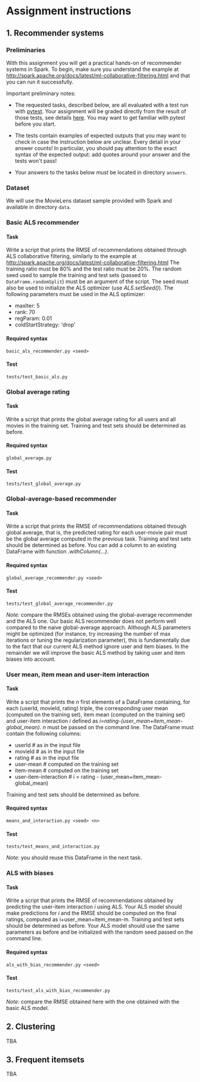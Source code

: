 # Assignment instructions

## 1. Recommender systems

### Preliminaries

With this assignment you will get a practical hands-on of recommender
systems in Spark. To begin, make sure you understand the example
at http://spark.apache.org/docs/latest/ml-collaborative-filtering.html
and that you can run it successfully. 

Important preliminary notes:

* The requested tasks, described below, are all evaluated with a test
  run with [pytest](http://pytest.org). Your assignment will be graded
  directly from the result of those tests, see details
  [here](./README.md). You may want to get familiar with pytest before
  you start.
  
* The tests contain examples of expected outputs that you may want to
  check in case the instruction below are unclear. Every detail in
  your answer counts! In particular, you should pay attention to the
  exact syntax of the expected output: add quotes around your answer
  and the tests won't pass!

* Your answers to the tasks below *must* be located in directory `answers`. 

### Dataset

We will use the MovieLens dataset sample provided with Spark and
available in directory `data`.

### Basic ALS recommender

#### Task

Write a script that prints the RMSE of recommendations obtained
through ALS collaborative filtering, similarly to the example at
http://spark.apache.org/docs/latest/ml-collaborative-filtering.html
The training ratio must be 80% and the test ratio must be 20%. The
random seed used to sample the training and test sets (passed to
`DataFrame.randomSplit`) must be an argument of the script. The seed
must also be used to initialize the ALS optimizer (use
*ALS.setSeed()*). The following parameters must be used in the ALS
optimizer:
- maxIter: 5
- rank: 70
- regParam: 0.01
- coldStartStrategy: 'drop'


#### Required syntax

`basic_als_recommender.py <seed>`

#### Test

`tests/test_basic_als.py`

### Global average rating

#### Task

Write a script that prints the global average rating for all users and
all movies in the training set. Training and test
sets should be determined as before.

#### Required syntax

`global_average.py`

#### Test

`tests/test_global_average.py`

### Global-average-based recommender

#### Task

Write a script that prints the RMSE of recommendations obtained
through global average, that is, the predicted rating for each
user-movie pair must be the global average computed in the previous
task. Training and test
sets should be determined as before. You can add a column to an existing DataFrame with function *.withColumn(...)*.

#### Required syntax

`global_average_recommender.py <seed>`

#### Test

`tests/test_global_average_recommender.py`

*Note:* compare the RMSEs obtained using the global-average
 recommender and the ALS one. Our basic ALS recommender does not
 perform well compared to the naive global-average
 approach. Although ALS parameters might be optimized (for instance,
 try increasing the number of max iterations or tuning the
 regularization parameter), this is fundamentally due to the fact that
 our current ALS method ignore user and item biases. In
 the remainder we will improve the basic ALS method by taking user and
 item biases into account.

### User mean, item mean and user-item interaction

#### Task

Write a script that prints the *n* first elements of a DataFrame
containing, for each (userId, movieId, rating) triple, the
corresponding user mean (computed on the training set), item mean
(computed on the training set) and user-item interaction *i* defined
as *i=rating-(user_mean+item_mean-global_mean)*. *n* must be passed on
the command line. The DataFrame must contain the following columns:

- userId # as in the input file
- movieId #  as in the input file
- rating # as in the input file
- user-mean # computed on the training set
- item-mean # computed on the training set 
- user-item-interaction # i = rating - (user_mean+item_mean-global_mean)

 Training and test
sets should be determined as before.

#### Required syntax

`means_and_interaction.py <seed> <n>`

#### Test

`tests/test_means_and_interaction.py`

*Note*: you should reuse this DataFrame in the next task.

### ALS with biases

#### Task

Write a script that prints the RMSE of recommendations obtained by
predicting the user-item interaction *i* using ALS. Your ALS model
should make predictions for *i* and the RMSE should be computed on the
final ratings, computed as i+user_mean+item_mean-m. Training and test
sets should be determined as before. Your ALS model should use the
same parameters as before and be initialized with the random seed
passed on the command line.

#### Required syntax

`als_with_bias_recommender.py <seed>`

#### Test

`tests/test_als_with_bias_recommender.py`

*Note:* compare the RMSE obtained here with the one obtained with the
 basic ALS model. 

## 2. Clustering

TBA

## 3. Frequent itemsets

TBA
